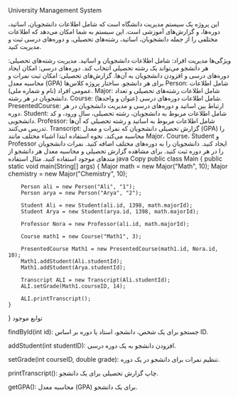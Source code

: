 University Management System

این پروژه یک سیستم مدیریت دانشگاه است که شامل اطلاعات دانشجویان، اساتید، دوره‌ها، و گزارش‌های آموزشی است. این سیستم به شما امکان می‌دهد که اطلاعات مختلفی را از جمله دانشجویان، اساتید، رشته‌های تحصیلی، و دوره‌های درسی ثبت و مدیریت کنید.

ویژگی‌ها
مدیریت افراد: شامل اطلاعات دانشجویان و اساتید.
مدیریت رشته‌های تحصیلی: هر دانشجو می‌تواند یک رشته تحصیلی انتخاب کند.
دوره‌های درسی: امکان ایجاد دوره‌های درسی و افزودن دانشجویان به آن‌ها.
گزارش‌های تحصیلی: امکان ثبت نمرات و محاسبه معدل (GPA) برای هر دانشجو.
ساختار پروژه
کلاس‌ها
Person: شامل اطلاعات عمومی افراد (نام و شماره ملی).
Major: شامل اطلاعات رشته‌های تحصیلی و تعداد دانشجویان در هر رشته.
Course: شامل اطلاعات دوره‌های درسی (عنوان و واحدها).
PresentedCourse: ارتباط بین اساتید و دوره‌های درسی و مدیریت دانشجویان در هر دوره.
Student: شامل اطلاعات مربوط به دانشجویان، رشته تحصیلی، سال ورود، و کد دانشجویی.
Professor: شامل اطلاعات مربوط به اساتید و رشته تحصیلی که آن‌ها تدریس می‌کنند.
Transcript: گزارش تحصیلی دانشجویان که نمرات و معدل (GPA) را محاسبه می‌کند.
نحوه استفاده
ابتدا اشیاء مختلف مانند Major، Course، Student و Professor ایجاد کنید.
دانشجویان را به دوره‌های مختلف اضافه کنید.
نمرات دانشجویان را در هر دوره ثبت کنید.
برای مشاهده گزارش تحصیلی و محاسبه معدل هر دانشجو از متدهای موجود استفاده کنید.
مثال استفاده
java
Copy
public class Main {
    public static void main(String[] args) {
        Major math = new Major("Math", 10);
        Major chemistry = new Major("Chemistry", 10);

        Person ali = new Person("Ali", "1");
        Person arya = new Person("Arya", "2");

        Student Ali = new Student(ali.id, 1398, math.majorId);
        Student Arya = new Student(arya.id, 1398, math.majorId);

        Professor Nora = new Professor(ali.id, math.majorId);

        Course math1 = new Course("Math1", 3);

        PresentedCourse Math1 = new PresentedCourse(math1.id, Nora.id, 10);
        Math1.addStudent(Ali.studentId);
        Math1.addStudent(Arya.studentId);

        Transcript ALI = new Transcript(Ali.studentId);
        ALI.setGrade(Math1.courseID, 14);

        ALI.printTranscript();
    }
}
توابع موجود

findById(int id): جستجو برای یک شخص، دانشجو، استاد یا دوره بر اساس ID.

addStudent(int studentID): افزودن دانشجو به یک دوره درسی.

setGrade(int courseID, double grade): تنظیم نمرات برای دانشجو در یک دوره.

printTranscript(): چاپ گزارش تحصیلی برای یک دانشجو.

getGPA(): محاسبه معدل (GPA) برای یک دانشجو.
